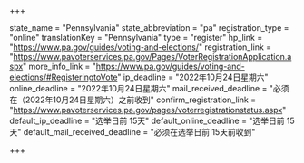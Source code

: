 +++

state_name = "Pennsylvania"
state_abbreviation = "pa"
registration_type = "online"
translationKey = "Pennsylvania"
type = "register"
hp_link = "https://www.pa.gov/guides/voting-and-elections/"
registration_link = "https://www.pavoterservices.pa.gov/Pages/VoterRegistrationApplication.aspx"
more_info_link = "https://www.pa.gov/guides/voting-and-elections/#RegisteringtoVote"
ip_deadline = "2022年10月24日星期六"
online_deadline = "2022年10月24日星期六"
mail_received_deadline = "必须在（2022年10月24日星期六）之前收到"
confirm_registration_link = "https://www.pavoterservices.pa.gov/pages/voterregistrationstatus.aspx"
default_ip_deadline = "选举日前 15天"
default_online_deadline = "选举日前 15天"
default_mail_received_deadline = "必须在选举日前 15天前收到"

+++